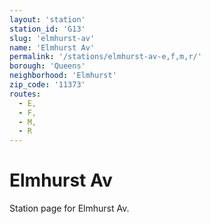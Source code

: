 ```yaml
---
layout: 'station'
station_id: 'G13'
slug: 'elmhurst-av'
name: 'Elmhurst Av'
permalink: '/stations/elmhurst-av-e,f,m,r/'
borough: 'Queens'
neighborhood: 'Elmhurst'
zip_code: '11373'
routes:
  - E,
  - F,
  - M,
  - R
---
```

# Elmhurst Av

Station page for Elmhurst Av.
